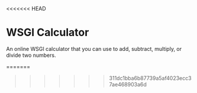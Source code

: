 <<<<<<< HEAD
# WSGI Calculator

An online WSGI calculator that you can use to add, subtract, multiply, or divide two numbers.
 
=======

>>>>>>> 311dc1bba6b87739a5af4023ecc37ae468903a6d
